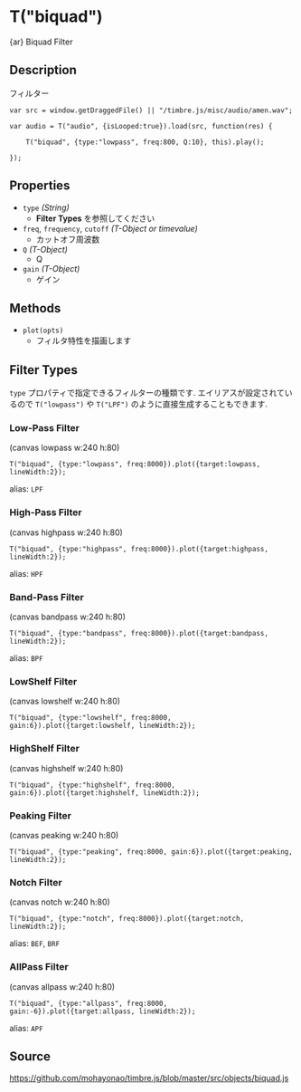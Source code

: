 T("biquad")
=========
{ar} Biquad Filter

## Description ##
フィルター

```timbre
var src = window.getDraggedFile() || "/timbre.js/misc/audio/amen.wav";

var audio = T("audio", {isLooped:true}).load(src, function(res) {
    
    T("biquad", {type:"lowpass", freq:800, Q:10}, this).play();
    
});
```

## Properties ##
- `type` _(String)_
  - **Filter Types** を参照してください
- `freq`, `frequency`, `cutoff` _(T-Object or timevalue)_
  - カットオフ周波数
- `Q` _(T-Object)_
  - Q
- `gain` _(T-Object)_
  - ゲイン

## Methods ##
- `plot(opts)`
  - フィルタ特性を描画します

## Filter Types ##
`type` プロパティで指定できるフィルターの種類です. エイリアスが設定されているので `T("lowpass")` や `T("LPF")` のように直接生成することもできます.

### Low-Pass Filter ###

(canvas lowpass w:240 h:80)

```timbre
T("biquad", {type:"lowpass", freq:8000}).plot({target:lowpass, lineWidth:2});
```

alias: `LPF`

### High-Pass Filter ###

(canvas highpass w:240 h:80)

```timbre
T("biquad", {type:"highpass", freq:8000}).plot({target:highpass, lineWidth:2});
```

alias: `HPF`

### Band-Pass Filter ###

(canvas bandpass w:240 h:80)

```timbre
T("biquad", {type:"bandpass", freq:8000}).plot({target:bandpass, lineWidth:2});
```

alias: `BPF`

### LowShelf Filter ###

(canvas lowshelf w:240 h:80)

```timbre
T("biquad", {type:"lowshelf", freq:8000, gain:6}).plot({target:lowshelf, lineWidth:2});
```

### HighShelf Filter ###

(canvas highshelf w:240 h:80)

```timbre
T("biquad", {type:"highshelf", freq:8000, gain:6}).plot({target:highshelf, lineWidth:2});
```

### Peaking Filter ###

(canvas peaking w:240 h:80)

```timbre
T("biquad", {type:"peaking", freq:8000, gain:6}).plot({target:peaking, lineWidth:2});
```

### Notch Filter ###

(canvas notch w:240 h:80)

```timbre
T("biquad", {type:"notch", freq:8000}).plot({target:notch, lineWidth:2});
```

alias: `BEF`, `BRF`

### AllPass Filter ###

(canvas allpass w:240 h:80)

```timbre
T("biquad", {type:"allpass", freq:8000, gain:-6}).plot({target:allpass, lineWidth:2});
```

alias: `APF`

## Source ##
https://github.com/mohayonao/timbre.js/blob/master/src/objects/biquad.js
